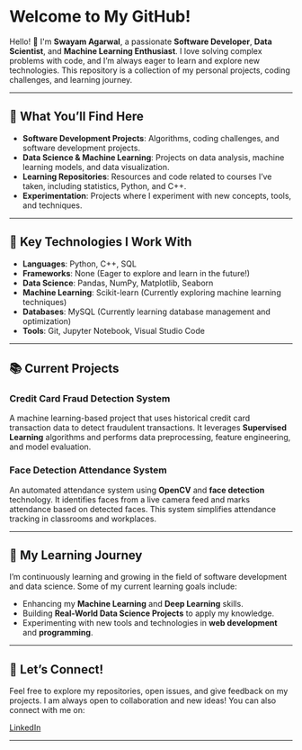 # Welcome to My GitHub!

Hello! 👋 I'm **Swayam Agarwal**, a passionate **Software Developer**, **Data Scientist**, and **Machine Learning Enthusiast**. I love solving complex problems with code, and I’m always eager to learn and explore new technologies. This repository is a collection of my personal projects, coding challenges, and learning journey.

---

## 🚀 What You’ll Find Here

- **Software Development Projects**: Algorithms, coding challenges, and software development projects.
- **Data Science & Machine Learning**: Projects on data analysis, machine learning models, and data visualization.
- **Learning Repositories**: Resources and code related to courses I’ve taken, including statistics, Python, and C++.
- **Experimentation**: Projects where I experiment with new concepts, tools, and techniques.

---

## 🌟 Key Technologies I Work With

- **Languages**: Python, C++, SQL
- **Frameworks**: None (Eager to explore and learn in the future!)
- **Data Science**: Pandas, NumPy, Matplotlib, Seaborn
- **Machine Learning**: Scikit-learn (Currently exploring machine learning techniques)
- **Databases**: MySQL (Currently learning database management and optimization)
- **Tools**: Git, Jupyter Notebook, Visual Studio Code

---

## 📚 Current Projects

### **Credit Card Fraud Detection System**  
A machine learning-based project that uses historical credit card transaction data to detect fraudulent transactions. It leverages **Supervised Learning** algorithms and performs data preprocessing, feature engineering, and model evaluation.

### **Face Detection Attendance System**  
An automated attendance system using **OpenCV** and **face detection** technology. It identifies faces from a live camera feed and marks attendance based on detected faces. This system simplifies attendance tracking in classrooms and workplaces.

---

## 🌱 My Learning Journey

I’m continuously learning and growing in the field of software development and data science. Some of my current learning goals include:

- Enhancing my **Machine Learning** and **Deep Learning** skills.
- Building **Real-World Data Science Projects** to apply my knowledge.
- Experimenting with new tools and technologies in **web development** and **programming**.

---

## 🤝 Let’s Connect!

Feel free to explore my repositories, open issues, and give feedback on my projects. I am always open to collaboration and new ideas! You can also connect with me on:

[LinkedIn](https://www.linkedin.com/in/swayam-agarwal)

---
